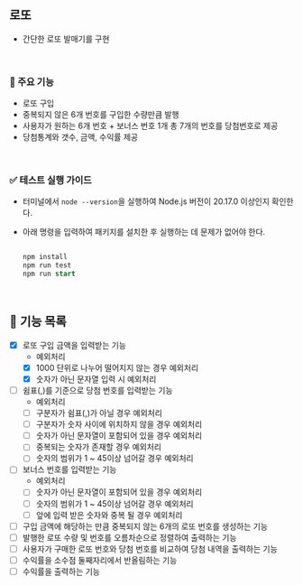 ## 로또

- 간단한 로또 발매기를 구현

<br/>

### 🧐 주요 기능

- 로또 구입
- 중복되지 않은 6개 번호를 구입한 수량만큼 발행
- 사용자가 원하는 6개 번호 + 보너스 번호 1개 총 7개의 번호를 당첨번호로 제공
- 당첨통계와 갯수, 금액, 수익률 제공

<br/>

### ✅ 테스트 실행 가이드

- 터미널에서 `node --version`을 실행하여 Node.js 버전이 20.17.0 이상인지 확인한다.
- 아래 명령을 입력하여 패키지를 설치한 후 실행하는 데 문제가 없어야 한다.

  ```sql

  npm install
  npm run test
  npm run start

  ```

<br/>

## 🚀 기능 목록

- [x] 로또 구입 금액을 입력받는 기능
  - 예외처리
  - [x] 1000 단위로 나누어 떨어지지 않는 경우 예외처리
  - [x] 숫자가 아닌 문자열 입력 시 예외처리
- [ ] 쉼표(,)를 기준으로 당첨 번호를 입력받는 기능
  - 예외처리
  - [ ] 구분자가 쉼표(,)가 아닐 경우 예외처리
  - [ ] 구분자가 숫자 사이에 위치하지 않을 경우 예외처리
  - [ ] 숫자가 아닌 문자열이 포함되어 있을 경우 예외처리
  - [ ] 중복되는 숫자가 존재할 경우 예외처리
  - [ ] 숫자의 범위가 1 ~ 45이상 넘어갈 경우 예외처리
- [ ] 보너스 번호를 입력받는 기능
  - 예외처리
  - [ ] 숫자가 아닌 문자열이 포함되어 있을 경우 예외처리
  - [ ] 숫자의 범위가 1 ~ 45이상 넘어갈 경우 예외처리
  - [ ] 앞에 입력 받은 숫자와 중복 될 경우 예외처리
- [ ] 구입 금액에 해당하는 만큼 중복되지 않는 6개의 로또 번호를 생성하는 기능
- [ ] 발행한 로또 수량 및 번호를 오름차순으로 정렬하여 출력하는 기능
- [ ] 사용자가 구매한 로또 번호와 당첨 번호를 비교하여 당첨 내역을 출력하는 기능
- [ ] 수익률을 소수점 둘째자리에서 반올림하는 기능
- [ ] 수익률을 출력하는 기능
